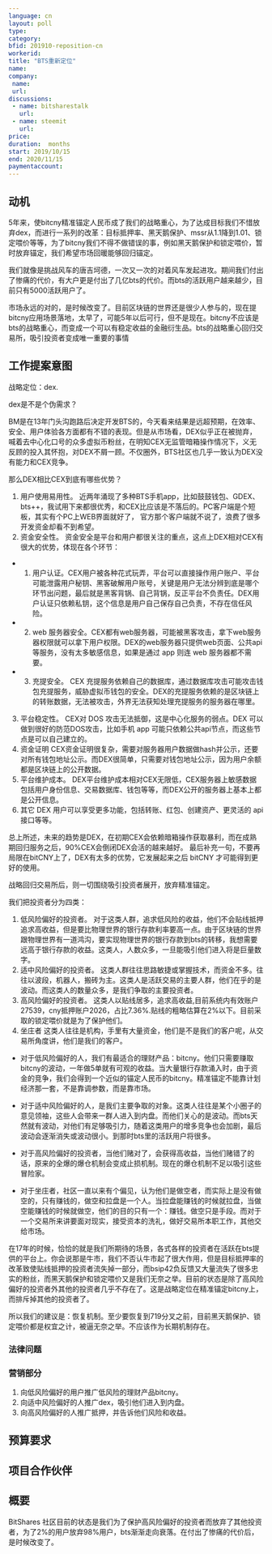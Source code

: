 ```yaml
---
language: cn
layout: poll
type: 
category: 
bfid: 201910-reposition-cn
workerid: 
title: "BTS重新定位"
name: 
company:
 name: 
 url:
discussions:
 - name: bitsharestalk
   url: 
 - name: steemit
   url: 
price: 
duration:  months
start: 2019/10/15
end: 2020/11/15
paymentaccount: 
---
```


## 动机

5年来，使bitcny精准锚定人民币成了我们的战略重心，为了达成目标我们不惜放弃dex，而进行一系列的改革：目标抵押率、黑天鹅保护、mssr从1.1降到1.01、锁定喂价等等，为了bitcny我们不得不做错误的事，例如黑天鹅保护和锁定喂价，暂时放弃锚定，我们希望市场回暖能够回归锚定。

我们就像是挑战风车的唐吉坷德，一次又一次的对着风车发起进攻。期间我们付出了惨痛的代价，有大户更是付出了几亿bts的代价。而bts的活跃用户越来越少，目前只有5000活跃用户了。

市场永远的对的，是时候改变了。目前区块链的世界还是很少人参与的，现在提bitcny应用场景落地，太早了，可能5年以后可行，但不是现在。bitcny不应该是bts的战略重心，而变成一个可以有稳定收益的金融衍生品。bts的战略重心回归交易所，吸引投资者变成唯一重要的事情



## 工作提案意图

战略定位：dex.

dex是不是个伪需求？

BM是在13年门头沟跑路后决定开发BTS的，今天看来结果是远超预期，在效率、安全、用户体验各方面都有不错的表现。但是从市场看，DEX似乎正在被抛弃，喊着去中心化口号的众多虚拟币粉丝，在明知CEX无监管暗箱操作情况下，义无反顾的投入其怀抱，对DEX不屑一顾。不仅圈外，BTS社区也几乎一致认为DEX没有能力和CEX竞争。

那么DEX相比CEX到底有哪些优势？
1. 用户使用易用性。
近两年涌现了多种BTS手机app，比如鼓鼓钱包、GDEX、bts++，我试用下来都很优秀，和CEX比应该是不落后的。PC客户端是个短板，其实有个PC上WEB界面就好了，
官方那个客户端就不说了，浪费了很多开发资金却看不到希望。
2. 资金安全性。
资金安全是平台和用户都很关注的重点，这点上DEX相对CEX有很大的优势，体现在各个环节：
- 1. 用户认证。CEX用户被各种花式玩弄，平台可以直接操作用户账户、平台可能泄露用户秘钥、黑客破解用户账号，关键是用户无法分辨到底是哪个环节出问题，最后就是黑客背锅、自己背锅，反正平台不负责任。DEX用户认证只依赖私钥，这个信息是用户自己保存自己负责，不存在信任风险。
- 2. web 服务器安全。CEX都有web服务器，可能被黑客攻击，拿下web服务器权限就可以拿下用户权限。DEX的web服务器只提供web页面、公共api等服务，没有太多敏感信息，如果是通过 app 则连 web 服务器都不需要。
- 3. 充提安全。 CEX 充提服务依赖自己的数据库，通过数据库攻击可能攻击钱包充提服务，威胁虚拟币钱包的安全。DEX的充提服务依赖的是区块链上的转账数据，无法被攻击，外界无法获知处理充提服务的服务器在哪里。
3. 平台稳定性。
CEX对 DOS 攻击无法抵御，这是中心化服务的弱点。DEX 可以做到很好的防范DOS攻击，比如手机 app 可能只依赖公共api节点，而这些节点是可以自己建立的。
4. 资金证明
CEX资金证明很复杂，需要对服务器用户数据做hash并公示，还要对所有钱包地址公示。而DEX很简单，只需要对钱包地址公示，因为用户余额都是区块链上的公开数据。
5. 平台维护成本。
DEX平台维护成本相对CEX无限低，CEX服务器上敏感数据包括用户身份信息、交易数据库、钱包等等，而DEX公开的服务器上基本上都是公开信息。
6. 其它
DEX 用户可以享受更多功能，包括转账、红包、创建资产、更灵活的 api 接口等等。

总上所述，未来的趋势是DEX，在初期CEX会依赖暗箱操作获取暴利，而在成熟期回归服务之后，90%CEX会倒闭DEX会活的越来越好。
最后补充一句，不要再局限在bitCNY上了，DEX有太多的优势，它发展起来之后 bitCNY 才可能得到更好的使用。

战略回归交易所后，则一切围绕吸引投资者展开，放弃精准锚定。

我们把投资者分为四类：
1. 低风险偏好的投资者。
对于这类人群，追求低风险的收益，他们不会贴线抵押追求高收益，但是要比物理世界的银行存款利率要高一点。由于区块链的世界跟物理世界有一道鸿沟，要实现物理世界的银行存款到bts的转移，我想需要远高于银行存款的收益。这类人，人数众多，一旦能吸引他们进入将是巨量数字。
2. 适中风险偏好的投资者。
这类人群往往思路敏捷或掌握技术，而资金不多。往往以波段，机器人，搬砖为主。这类人是活跃交易的主要人群，他们在乎的是波动。而这类人的数量众多，是我们争取的主要投资者。
3. 高风险偏好的投资者。
这类人以贴线居多，追求高收益,目前系统内有效账户27539，cny抵押账户2026，占比7.36%.贴线的粗略估算在2%以下。目前采取的锁定喂价就是为了保护他们。
4. 坐庄者
这类人往往是机构，手里有大量资金，他们是不是我们的客户呢，从交易所角度讲，他们是我们的客户。

- 对于低风险偏好的人，我们有最适合的理财产品：bitcny。他们只需要赚取bitcny的波动，一年做5单就有可观的收益。当大量银行存款涌入时，由于资金的竞争，我们会得到一个近似的锚定人民币的bitcny。精准锚定不能靠计划经济那一套，不是靠调参数，而是靠市场。

- 对于适中风险偏好的人，是我们主要争取的对象。这类人往往是某个小圈子的意见领袖，这些人会带来一群人进入到内盘。而他们关心的是波动。而bts天然就有波动，对他们有足够吸引力，随着这类用户的增多竞争也会加剧，最后波动会逐渐消失或波动很小。到那时bts里的活跃用户将很多。

- 对于高风险偏好的投资者，当他们赌对了，会获得高收益，当他们赌错了的话，原来的全爆的爆仓机制会变成止损机制。现在的爆仓机制不足以吸引这些冒险家。

- 对于坐庄者，社区一直以来有个偏见，认为他们是做空者，而实际上是没有做空的，只有赚钱的，做空和拉盘是一个人。当拉盘能赚钱的时候就拉盘，当做空能赚钱的时候就做空，他们的目的只有一个：赚钱。做空只是手段。而对于一个交易所来讲要面对现实，接受资本的洗礼，做好交易所本职工作，其他交给市场。

在17年的时候，恰恰的就是我们所期待的场景，各式各样的投资者在活跃在bts提供的平台上。你会说那是牛市，我们不否认牛市起了很大作用，但是目标抵押率的改革致使贴线抵押的投资者流失掉一部分，而bsip42负反馈又大量流失了很多忠实的粉丝，而黑天鹅保护和锁定喂价又是我们无奈之举。目前的状态是除了高风险偏好的投资者外其他的投资者几乎不存在了。这是战略定位在精准锚定bitcny上，而排斥掉其他的投资者了。

所以我们的建议是：恢复机制。至少要恢复到719分叉之前，目前黑天鹅保护、锁定喂价都是权宜之计，被逼无奈之举。不应该作为长期机制存在。

### 法律问题


### 营销部分

1. 向低风险偏好的用户推广低风险的理财产品bitcny。
2. 向适中风险偏好的人推广dex，吸引他们进入到内盘。
3. 向高风险偏好的人推广抵押，并告诉他们风险和收益。

## 预算要求



## 项目合作伙伴



## 概要

BitShares 社区目前的状态是我们为了保护高风险偏好的投资者而放弃了其他投资者，为了2%的用户放弃98%用户，bts渐渐走向衰落。在付出了惨痛的代价后，是时候改变了。

